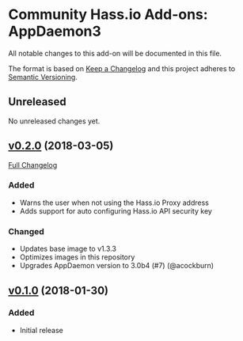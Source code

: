 # Community Hass.io Add-ons: AppDaemon3

All notable changes to this add-on will be documented in this file.

The format is based on [Keep a Changelog][keep-a-changelog]
and this project adheres to [Semantic Versioning][semantic-versioning].

## Unreleased

No unreleased changes yet.

## [v0.2.0] (2018-03-05)

[Full Changelog][v0.1.0-v0.2.0]

### Added

- Warns the user when not using the Hass.io Proxy address
- Adds support for auto configuring Hass.io API security key

### Changed

- Updates base image to v1.3.3
- Optimizes images in this repository
- Upgrades AppDaemon version to 3.0b4 (#7) (@acockburn)

## [v0.1.0] (2018-01-30)

### Added

- Initial release

[keep-a-changelog]: http://keepachangelog.com/en/1.0.0/
[semantic-versioning]: http://semver.org/spec/v2.0.0.html
[v0.1.0-v0.2.0]: https://github.com/hassio-addons/addon-appdaemon3/compare/v0.1.0...v0.2.0
[v0.1.0]: https://github.com/hassio-addons/addon-appdaemon3/tree/v0.1.0
[v0.2.0]: https://github.com/hassio-addons/addon-appdaemon3/tree/v0.2.0

